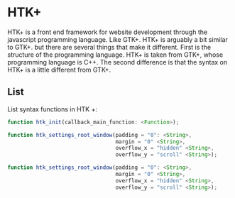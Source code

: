 # HTK+

HTK+ is a front end framework for website development through the javascript programming language.
Like GTK+. HTK+ is arguably a bit similar to GTK+. but there are several things that make it different.
First is the structure of the programming language. HTK+ is taken from GTK+, whose programming language is C++.
The second difference is that the syntax on HTK+ is a little different from GTK+.

## List

List syntax functions in HTK +:
```javascript
function htk_init(callback_main_function: <Function>);
```
```javascript
function htk_settings_root_window(padding = "0": <String>, 
                                  margin = "0" <String>, 
                                  overflow_x = "hidden" <String>,
                                  overflow_y = "scroll" <String>);
```
```javascript
function htk_settings_root_window(padding = "0": <String>,
                                  margin = "0" <String>, 
                                  overflow_x = "hidden" <String>, 
                                  overflow_y = "scroll" <String>);
```
